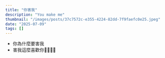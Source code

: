 ```yaml
---
title: "你害我"
description: "You make me"
thumbnail: "/images/posts/37c7572c-e355-4224-82dd-7f9faefc0e25.jpeg"
date: "2025-07-09"
tags: []
---
```

- 你為什麼要害我
- 害我這麼喜歡你🤬🤬😭😭
